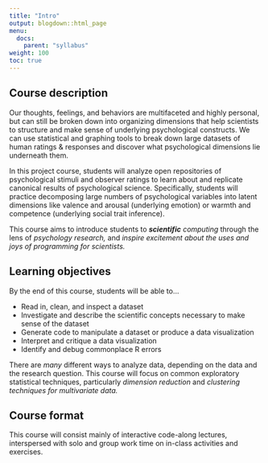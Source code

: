 ```yaml
---
title: "Intro"
output: blogdown::html_page
menu:
  docs:
    parent: "syllabus"
weight: 100
toc: true
---
```




## Course description

Our thoughts, feelings, and behaviors are multifaceted and highly personal, but can still be broken down into organizing dimensions that help scientists to structure and make sense of underlying psychological constructs. We can use statistical and graphing tools to break down large datasets of human ratings & responses and discover what psychological dimensions lie underneath them.

In this project course, students will analyze open repositories of psychological stimuli and observer ratings to learn about and replicate canonical results of psychological science. Specifically, students will practice decomposing large numbers of psychological variables into latent dimensions like valence and arousal (underlying emotion) or warmth and competence (underlying social trait inference).

This course aims to introduce students to _**scientific** computing_ through the lens of _psychology research,_ and _inspire excitement about the uses and joys of programming for scientists._

## Learning objectives

By the end of this course, students will be able to…

- Read in, clean, and inspect a dataset
- Investigate and describe the scientific concepts necessary to make sense of the dataset
- Generate code to manipulate a dataset or produce a data visualization
- Interpret and critique a data visualization
- Identify and debug commonplace R errors

There are _many_ different ways to analyze data, depending on the data and the research question. This course will focus on common exploratory statistical techniques, particularly _dimension reduction_ and _clustering techniques for multivariate data._

## Course format

This course will consist mainly of interactive code-along lectures, interspersed with solo and group work time on in-class activities and exercises.
